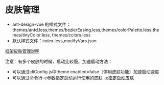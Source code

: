 # 皮肤管理

- ant-design-vue 的样式文件： themes/antd.less,themes/bezierEasing.less,themes/colorPalette.less,themes/tinyColor.less, themes/colors.less
- 默认样式文件：index.less,modifyVars.json

[框架皮肤管理说明](/docs/vue/theme.html)

注意：有多个皮肤的时候，启动比较慢，加速启动方法：

- 可以通过cliConfig.js中theme.enabled=false（停用皮肤功能）加速启动速度
- 可以通过命令行-e参数指定启动运行使用的皮肤 [-e指定启动皮肤](/docs/vue/cli/tools.html#编译皮肤)